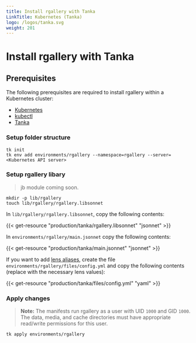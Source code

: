 ```yaml
---
title: Install rgallery with Tanka
LinkTitle: Kubernetes (Tanka)
logo: /logos/tanka.svg
weight: 201
---
```


# Install rgallery with Tanka

## Prerequisites

The following prerequisites are required to install rgallery within a Kubernetes cluster:

- [Kubernetes](https://kubernetes.io/)
- [kubectl](https://kubernetes.io/docs/reference/kubectl/)
- [Tanka](https://tanka.dev/)

### Setup folder structure

```shell
tk init
tk env add environments/rgallery --namespace=rgallery --server=<Kubernetes API server>
```

### Setup rgallery libary

> jb module coming soon.

```shell
mkdir -p lib/rgallery
touch lib/rgallery/rgallery.libsonnet
```

In `lib/rgallery/rgallery.libsonnet`, copy the following contents:

{{< get-resource "production/tanka/rgallery.libsonnet" "jsonnet" >}}

In `environments/rgallery/main.jsonnet` copy the following contents:

{{< get-resource "production/tanka/main.jsonnet" "jsonnet" >}}

If you want to add [lens aliases](/docs/configure/lens-aliases), create the file `environments/rgallery/files/config.yml` and copy the following contents (replace with the necessary lens values):

{{< get-resource "production/tanka/files/config.yml" "yaml" >}}

### Apply changes

> **Note:** The manifests run rgallery as a user with UID `1000` and GID `1000`. The data, media, and cache directories must have appropriate read/write permissions for this user.

```shell
tk apply environments/rgallery
```
